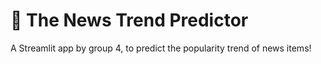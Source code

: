 # :newspaper: The News Trend Predictor

A Streamlit app by group 4, to predict the popularity trend of news items!
